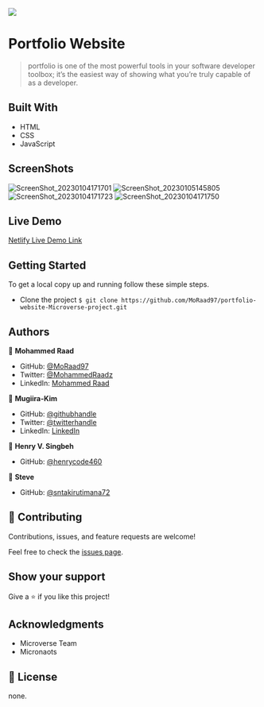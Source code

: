 ![](https://img.shields.io/badge/Microverse-blueviolet)

# Portfolio Website

> portfolio is one of the most powerful tools in your software developer toolbox; it’s the easiest way of showing what you’re truly capable of as a developer.

## Built With

- HTML
- CSS
- JavaScript

## ScreenShots
![ScreenShot_20230104171701](https://user-images.githubusercontent.com/89518488/210775431-8793d242-1bc8-481d-adce-0d52da8185f1.png)
![ScreenShot_20230105145805](https://user-images.githubusercontent.com/89518488/210775421-24de6a8f-c6d2-409d-b58f-dd5b7cab0477.png)
![ScreenShot_20230104171723](https://user-images.githubusercontent.com/89518488/210775434-d594c337-915e-44e0-bb4e-6cea0b32fefa.png)
![ScreenShot_20230104171750](https://user-images.githubusercontent.com/89518488/210775441-ff964e62-1244-4bc6-8d6e-16666bf68bfc.png)

## Live Demo

[Netlify Live Demo Link](https://mohammed-raad-portoflio.netlify.app/)

## Getting Started

To get a local copy up and running follow these simple steps.

- Clone the project `$ git clone https://github.com/MoRaad97/portfolio-website-Microverse-project.git`

## Authors

👤 **Mohammed Raad**

- GitHub: [@MoRaad97](https://github.com/MoRaad97)
- Twitter: [@MohammedRaadz](https://twitter.com/MohammedRaadz)
- LinkedIn: [Mohammed Raad](linkedin.com/in/mohammed-raad-600176210)

👤 **Mugiira-Kim**

- GitHub: [@githubhandle](https://github.com/Mugiira-Kim)
- Twitter: [@twitterhandle](https://twitter.com/@Bbm-Cru)
- LinkedIn: [LinkedIn](https://linkedin.com/in/Mugiira-kim)

👤 **Henry V. Singbeh**

- GitHub: [@henrycode460](https://github.com/henrycode460)

👤 **Steve**

- GitHub: [@sntakirutimana72](https://github.com/sntakirutimana72)

## 🤝 Contributing

Contributions, issues, and feature requests are welcome!

Feel free to check the [issues page](../../issues/).

## Show your support

Give a ⭐️ if you like this project!

## Acknowledgments

- Microverse Team
- Micronaots

## 📝 License

none.
